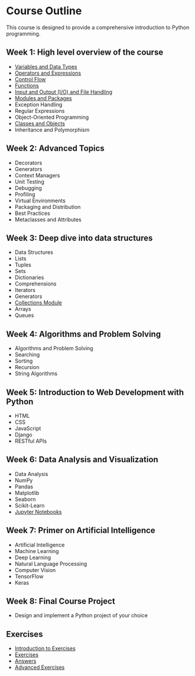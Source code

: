 # Course Outline

This course is designed to provide a comprehensive introduction to Python programming. 

## Week 1: High level overview of the course
- [Variables and Data Types](003_variables_and_datatypes.ipynb)
- [Operators and Expressions](004_operators_and_expressions.ipynb)
- [Control Flow](005_control_flow.ipynb)
- [Functions](006_functions.ipynb)
- [Input and Output (I/O) and File Handling](007_input_and_output.ipynb)
- [Modules and Packages](stdlib/stdlib.md)
- Exception Handling
- Regular Expressions
- Object-Oriented Programming
- [Classes and Objects](classes/)
- Inheritance and Polymorphism

## Week 2: Advanced Topics
- Decorators
- Generators
- Context Managers
- Unit Testing
- Debugging
- Profiling
- Virtual Environments
- Packaging and Distribution
- Best Practices
- Metaclasses and Attributes

## Week 3: Deep dive into data structures
- Data Structures
- Lists
- Tuples
- Sets
- Dictionaries
- Comprehensions
- Iterators
- Generators
- [Collections Module](stdlib/collections.ipynb)
- Arrays
- Queues

## Week 4: Algorithms and Problem Solving
- Algorithms and Problem Solving
- Searching
- Sorting
- Recursion
- String Algorithms

## Week 5: Introduction to Web Development with Python
- HTML
- CSS
- JavaScript
- Django
- RESTful APIs

## Week 6: Data Analysis and Visualization
- Data Analysis
- NumPy
- Pandas
- Matplotlib
- Seaborn
- Scikit-Learn
- [Jupyter Notebooks](008_medical_data.ipynb)

## Week 7: Primer on Artificial Intelligence
- Artificial Intelligence
- Machine Learning
- Deep Learning
- Natural Language Processing
- Computer Vision
- TensorFlow
- Keras

## Week 8: Final Course Project
- Design and implement a Python project of your choice

## Exercises
- [Introduction to Exercises](exercises/intro.md)
- [Exercises](exercises/exercises.md)
- [Answers](exercises/answers.ipynb)
- [Advanced Exercises](exercises/advanced_exercises.md)